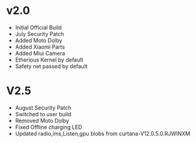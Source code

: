 # v2.0
- Initial Official Build
- July Security Patch
- Added Moto Dolby
- Added Xiaomi Parts
- Added Miui Camera
- Etherious Kernel by default
- Safety net passed by default

# V2.5
- August Security Patch
- Switched to user build
- Removed Moto Dolby
- Fixed Offline charging LED
- Updated radio,ims,Listen,gpu blobs from curtana-V12.0.5.0.RJWINXM
